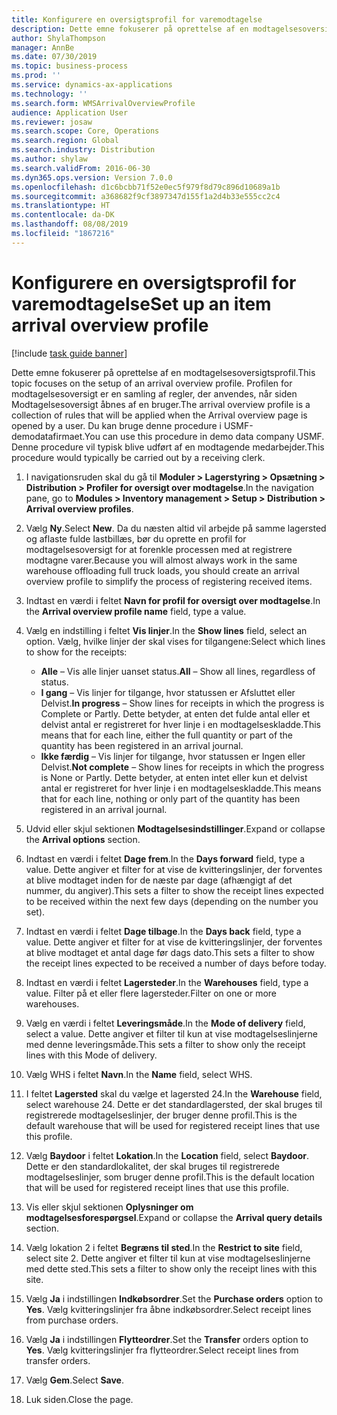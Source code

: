 ```yaml
---
title: Konfigurere en oversigtsprofil for varemodtagelse
description: Dette emne fokuserer på oprettelse af en modtagelsesoversigtsprofil.
author: ShylaThompson
manager: AnnBe
ms.date: 07/30/2019
ms.topic: business-process
ms.prod: ''
ms.service: dynamics-ax-applications
ms.technology: ''
ms.search.form: WMSArrivalOverviewProfile
audience: Application User
ms.reviewer: josaw
ms.search.scope: Core, Operations
ms.search.region: Global
ms.search.industry: Distribution
ms.author: shylaw
ms.search.validFrom: 2016-06-30
ms.dyn365.ops.version: Version 7.0.0
ms.openlocfilehash: d1c6bcbb71f52e0ec5f979f8d79c896d10689a1b
ms.sourcegitcommit: a368682f9cf3897347d155f1a2d4b33e555cc2c4
ms.translationtype: HT
ms.contentlocale: da-DK
ms.lasthandoff: 08/08/2019
ms.locfileid: "1867216"
---
```

# <a name="set-up-an-item-arrival-overview-profile"></a><span data-ttu-id="e0fa7-103">Konfigurere en oversigtsprofil for varemodtagelse</span><span class="sxs-lookup"><span data-stu-id="e0fa7-103">Set up an item arrival overview profile</span></span>

[!include [task guide banner](../../includes/task-guide-banner.md)]

<span data-ttu-id="e0fa7-104">Dette emne fokuserer på oprettelse af en modtagelsesoversigtsprofil.</span><span class="sxs-lookup"><span data-stu-id="e0fa7-104">This topic focuses on the setup of an arrival overview profile.</span></span> <span data-ttu-id="e0fa7-105">Profilen for modtagelsesoversigt er en samling af regler, der anvendes, når siden Modtagelsesoversigt åbnes af en bruger.</span><span class="sxs-lookup"><span data-stu-id="e0fa7-105">The arrival overview profile is a collection of rules that will be applied when the Arrival overview page is opened by a user.</span></span> <span data-ttu-id="e0fa7-106">Du kan bruge denne procedure i USMF-demodatafirmaet.</span><span class="sxs-lookup"><span data-stu-id="e0fa7-106">You can use this procedure in demo data company USMF.</span></span> <span data-ttu-id="e0fa7-107">Denne procedure vil typisk blive udført af en modtagende medarbejder.</span><span class="sxs-lookup"><span data-stu-id="e0fa7-107">This procedure would typically be carried out by a receiving clerk.</span></span>

1. <span data-ttu-id="e0fa7-108">I navigationsruden skal du gå til **Moduler > Lagerstyring > Opsætning > Distribution > Profiler for oversigt over modtagelse**.</span><span class="sxs-lookup"><span data-stu-id="e0fa7-108">In the navigation pane, go to **Modules > Inventory management > Setup > Distribution > Arrival overview profiles**.</span></span>
2. <span data-ttu-id="e0fa7-109">Vælg **Ny**.</span><span class="sxs-lookup"><span data-stu-id="e0fa7-109">Select **New**.</span></span> <span data-ttu-id="e0fa7-110">Da du næsten altid vil arbejde på samme lagersted og aflaste fulde lastbillæs, bør du oprette en profil for modtagelsesoversigt for at forenkle processen med at registrere modtagne varer.</span><span class="sxs-lookup"><span data-stu-id="e0fa7-110">Because you will almost always work in the same warehouse offloading full truck loads, you should create an arrival overview profile to simplify the process of registering received items.</span></span>  
3. <span data-ttu-id="e0fa7-111">Indtast en værdi i feltet **Navn for profil for oversigt over modtagelse**.</span><span class="sxs-lookup"><span data-stu-id="e0fa7-111">In the **Arrival overview profile name** field, type a value.</span></span>
4. <span data-ttu-id="e0fa7-112">Vælg en indstilling i feltet **Vis linjer**.</span><span class="sxs-lookup"><span data-stu-id="e0fa7-112">In the **Show lines** field, select an option.</span></span> <span data-ttu-id="e0fa7-113">Vælg, hvilke linjer der skal vises for tilgangene:</span><span class="sxs-lookup"><span data-stu-id="e0fa7-113">Select which lines to show for the receipts:</span></span>  

    - <span data-ttu-id="e0fa7-114">**Alle** – Vis alle linjer uanset status.</span><span class="sxs-lookup"><span data-stu-id="e0fa7-114">**All** – Show all lines, regardless of status.</span></span>   
    - <span data-ttu-id="e0fa7-115">**I gang** – Vis linjer for tilgange, hvor statussen er Afsluttet eller Delvist.</span><span class="sxs-lookup"><span data-stu-id="e0fa7-115">**In progress** – Show lines for receipts in which the progress is Complete or Partly.</span></span> <span data-ttu-id="e0fa7-116">Dette betyder, at enten det fulde antal eller et delvist antal er registreret for hver linje i en modtagelseskladde.</span><span class="sxs-lookup"><span data-stu-id="e0fa7-116">This means that for each line, either the full quantity or part of the quantity has been registered in an arrival journal.</span></span>   
    - <span data-ttu-id="e0fa7-117">**Ikke færdig** – Vis linjer for tilgange, hvor statussen er Ingen eller Delvist.</span><span class="sxs-lookup"><span data-stu-id="e0fa7-117">**Not complete** – Show lines for receipts in which the progress is None or Partly.</span></span> <span data-ttu-id="e0fa7-118">Dette betyder, at enten intet eller kun et delvist antal er registreret for hver linje i en modtagelseskladde.</span><span class="sxs-lookup"><span data-stu-id="e0fa7-118">This means that for each line, nothing or only part of the quantity has been registered in an arrival journal.</span></span>  

5. <span data-ttu-id="e0fa7-119">Udvid eller skjul sektionen **Modtagelsesindstillinger**.</span><span class="sxs-lookup"><span data-stu-id="e0fa7-119">Expand or collapse the **Arrival options** section.</span></span>
6. <span data-ttu-id="e0fa7-120">Indtast en værdi i feltet **Dage frem**.</span><span class="sxs-lookup"><span data-stu-id="e0fa7-120">In the **Days forward** field, type a value.</span></span> <span data-ttu-id="e0fa7-121">Dette angiver et filter for at vise de kvitteringslinjer, der forventes at blive modtaget inden for de næste par dage (afhængigt af det nummer, du angiver).</span><span class="sxs-lookup"><span data-stu-id="e0fa7-121">This sets a filter to show the receipt lines expected to be received within the next few days (depending on the number you set).</span></span>  
7. <span data-ttu-id="e0fa7-122">Indtast en værdi i feltet **Dage tilbage**.</span><span class="sxs-lookup"><span data-stu-id="e0fa7-122">In the **Days back** field, type a value.</span></span> <span data-ttu-id="e0fa7-123">Dette angiver et filter for at vise de kvitteringslinjer, der forventes at blive modtaget et antal dage før dags dato.</span><span class="sxs-lookup"><span data-stu-id="e0fa7-123">This sets a filter to show the receipt lines expected to be received a number of days before today.</span></span>  
8. <span data-ttu-id="e0fa7-124">Indtast en værdi i feltet **Lagersteder**.</span><span class="sxs-lookup"><span data-stu-id="e0fa7-124">In the **Warehouses** field, type a value.</span></span> <span data-ttu-id="e0fa7-125">Filter på et eller flere lagersteder.</span><span class="sxs-lookup"><span data-stu-id="e0fa7-125">Filter on one or more warehouses.</span></span>  
9. <span data-ttu-id="e0fa7-126">Vælg en værdi i feltet **Leveringsmåde**.</span><span class="sxs-lookup"><span data-stu-id="e0fa7-126">In the **Mode of delivery** field, select a value.</span></span> <span data-ttu-id="e0fa7-127">Dette angiver et filter til kun at vise modtagelseslinjerne med denne leveringsmåde.</span><span class="sxs-lookup"><span data-stu-id="e0fa7-127">This sets a filter to show only the receipt lines with this Mode of delivery.</span></span>  
10. <span data-ttu-id="e0fa7-128">Vælg WHS i feltet **Navn**.</span><span class="sxs-lookup"><span data-stu-id="e0fa7-128">In the **Name** field, select WHS.</span></span>
11. <span data-ttu-id="e0fa7-129">I feltet **Lagersted** skal du vælge et lagersted 24.</span><span class="sxs-lookup"><span data-stu-id="e0fa7-129">In the **Warehouse** field, select warehouse 24.</span></span> <span data-ttu-id="e0fa7-130">Dette er det standardlagersted, der skal bruges til registrerede modtagelseslinjer, der bruger denne profil.</span><span class="sxs-lookup"><span data-stu-id="e0fa7-130">This is the default warehouse that will be used for registered receipt lines that use this profile.</span></span>  
12. <span data-ttu-id="e0fa7-131">Vælg **Baydoor** i feltet **Lokation**.</span><span class="sxs-lookup"><span data-stu-id="e0fa7-131">In the **Location** field, select **Baydoor**.</span></span> <span data-ttu-id="e0fa7-132">Dette er den standardlokalitet, der skal bruges til registrerede modtagelseslinjer, som bruger denne profil.</span><span class="sxs-lookup"><span data-stu-id="e0fa7-132">This is the default location that will be used for registered receipt lines that use this profile.</span></span>  
13. <span data-ttu-id="e0fa7-133">Vis eller skjul sektionen **Oplysninger om modtagelsesforespørgsel**.</span><span class="sxs-lookup"><span data-stu-id="e0fa7-133">Expand or collapse the **Arrival query details** section.</span></span>
14. <span data-ttu-id="e0fa7-134">Vælg lokation 2 i feltet **Begræns til sted**.</span><span class="sxs-lookup"><span data-stu-id="e0fa7-134">In the **Restrict to site** field, select site 2.</span></span> <span data-ttu-id="e0fa7-135">Dette angiver et filter til kun at vise modtagelseslinjerne med dette sted.</span><span class="sxs-lookup"><span data-stu-id="e0fa7-135">This sets a filter to show only the receipt lines with this site.</span></span>  
15. <span data-ttu-id="e0fa7-136">Vælg **Ja** i indstillingen **Indkøbsordrer**.</span><span class="sxs-lookup"><span data-stu-id="e0fa7-136">Set the **Purchase orders** option to **Yes**.</span></span> <span data-ttu-id="e0fa7-137">Vælg kvitteringslinjer fra åbne indkøbsordrer.</span><span class="sxs-lookup"><span data-stu-id="e0fa7-137">Select receipt lines from purchase orders.</span></span>  
16. <span data-ttu-id="e0fa7-138">Vælg **Ja** i indstillingen **Flytteordrer**.</span><span class="sxs-lookup"><span data-stu-id="e0fa7-138">Set the **Transfer** orders option to **Yes**.</span></span> <span data-ttu-id="e0fa7-139">Vælg kvitteringslinjer fra flytteordrer.</span><span class="sxs-lookup"><span data-stu-id="e0fa7-139">Select receipt lines from transfer orders.</span></span>  
17. <span data-ttu-id="e0fa7-140">Vælg **Gem**.</span><span class="sxs-lookup"><span data-stu-id="e0fa7-140">Select **Save**.</span></span>
18. <span data-ttu-id="e0fa7-141">Luk siden.</span><span class="sxs-lookup"><span data-stu-id="e0fa7-141">Close the page.</span></span>

